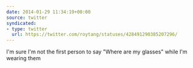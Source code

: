 ```yaml
---
date: 2014-01-29 11:34:19+00:00
source: twitter
syndicated:
- type: twitter
  url: https://twitter.com/roytang/statuses/428491290385207296/
---
```


I'm sure I'm not the first person to say "Where are my glasses" while I'm wearing them